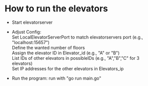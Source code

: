 # How to run the elevators

- Start elevatorserver

- Adjust Config: <br>
  Set LocalElevatorServerPort to match elevatorservers port (e.g., "localhost:15657") <br>
  Define the wanted number of floors <br>
  Assign the elevator ID in Elevator_id (e.g., "A" or "B") <br>
  List IDs of other elevators in possibleIDs (e.g., "A","B","C" for 3 elevators) <br>
  Set IP addresses for the other elevators in Elevators_ip <br>

- Run the program:
  run with "go run main.go"

